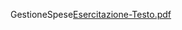 GestioneSpese[Esercitazione-Testo.pdf](https://github.com/DomenicoElio/GestioneSpese/files/8715325/Esercitazione-Testo.pdf)
